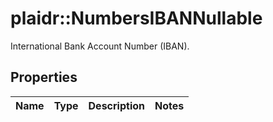 # plaidr::NumbersIBANNullable

International Bank Account Number (IBAN).

## Properties
Name | Type | Description | Notes
------------ | ------------- | ------------- | -------------


